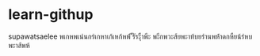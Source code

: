 # learn-githup

supawatsaelee
พเกหพเน่นกร่เกหาเก้เหก้หพ้
ัีรัระุีำพีะ
พะีกพวะส้ยพะาท้บยรำนพห่้าดกหืยน้ร่หบพะาส้พห้
